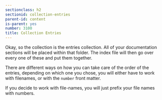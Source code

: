 ```yaml
---
sectionclass: h2
sectionid: collection-entries
parent-id: content
is-parent: yes
number: 3100
title: Collection Entries
---
```

Okay, so the collection is the entries collection. All of your documentation sections will be placed within that folder.
The index file will then go over every one of these and put them together.

There are different ways on how you can take care of the order of the entries, depending on which one you chose, you will either have to work with filenames, or with the `number` front matter. 

If you decide to work with file-names, you will just prefix your file names with numbers.
